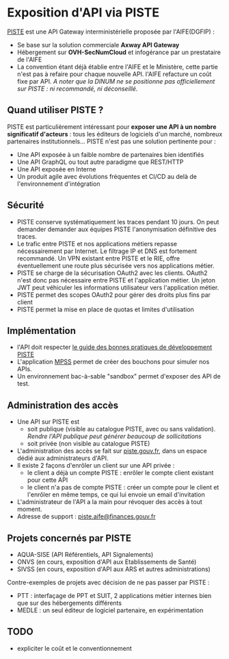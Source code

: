 # Exposition d'API via PISTE

[PISTE](https://piste.gouv.fr/) est une API Gateway interministérielle proposée par l'AIFE(DGFIP) :
- Se base sur la solution commerciale **Axway API Gateway**
- Hébergement sur **OVH-SecNumCloud** et infogérance par un prestataire de l'AIFE
- La convention étant déjà établie entre l'AIFE et le Ministère, cette partie n'est pas à refaire pour chaque nouvelle API. l'AIFE refacture un coût fixe par API.
_A noter que la DINUM ne se positionne pas officiellement sur PISTE : ni recommandé, ni déconseillé._

## Quand utiliser PISTE ?
PISTE est particulièrement intéressant pour **exposer une API à un nombre significatif d'acteurs** : tous les éditeurs de logiciels d'un marché, nombreux partenaires institutionnels...
PISTE n'est pas une solution pertinente pour :
- Une API exposée à un faible nombre de partenaires bien identifiés
- Une API GraphQL ou tout autre paradigme que REST/HTTP
- Une API exposée en Interne
- Un produit agile avec évolutions fréquentes et CI/CD au delà de l'environnement d'intégration

## Sécurité
- PISTE conserve systématiquement les traces pendant 10 jours. On peut demander demander aux équipes PISTE l'anonymisation définitive des traces.
- Le trafic entre PISTE et nos applications métiers repasse nécessairement par Internet. Le filtrage IP et DNS est fortement recommandé. Un VPN existant entre PISTE et le RIE, offre éventuellement une route plus sécurisée vers nos applications métier.
- PISTE se charge de la sécurisation OAuth2 avec les clients. OAuth2 n'est donc pas nécessaire entre PISTE et l'application métier. Un jeton JWT peut véhiculer les informations utilisateur vers l'application métier.
- PISTE permet des scopes OAuth2 pour gérer des droits plus fins par client
- PISTE permet la mise en place de quotas et limites d'utilisation

## Implémentation
- l'API doit respecter [le guide des bonnes pratiques de développement PISTE](PISTE%20-%20Guide%20de%20bonnes%20pratiques%20API_v2.00.pdf)
- L'application [MPSS](https://mpss.piste.gouv.fr/) permet de créer des bouchons pour simuler nos APIs.
- Un environnement bac-à-sable "sandbox" permet d'exposer des API de test.

## Administration des accès
- Une API sur PISTE est
    - soit publique (visible au catalogue PISTE, avec ou sans validation). _Rendre l'API publique peut générer beaucoup de sollicitations_
    - soit privée (non visible au catalogue PISTE)
- L'administration des accès se fait sur [piste.gouv.fr](https://piste.gouv.fr/), dans un espace dédié aux administrateurs d'API.
- Il existe 2 façons d'enrôler un client sur une API privée :
    - le client a déjà un compte PISTE : enrôler le compte client existant pour cette API
    - le client n'a pas de compte PISTE : créer un compte pour le client et l'enrôler en même temps, ce qui lui envoie un email d'invitation
- L'administrateur de l'API a la main pour révoquer des accès à tout moment.
- Adresse de support : piste.aife@finances.gouv.fr

## Projets concernés par PISTE
- AQUA-SISE (API Référentiels, API Signalements)
- ONVS (en cours, exposition d'API aux Etablissements de Santé)
- SIVSS (en cours, exposition d'API aux ARS et autres administrations)

Contre-exemples de projets avec décision de ne pas passer par PISTE :
- PTT : interfaçage de PPT et SUIT, 2 applications métier internes bien que sur des hébergements différents
- MEDLE : un seul éditeur de logiciel partenaire, en expérimentation

## TODO
- expliciter le coût et le conventionnement
